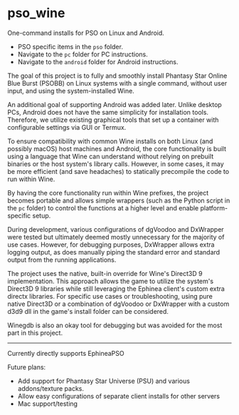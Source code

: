 # pso_wine

One-command installs for PSO on Linux and Android.

- PSO specific items in the `pso` folder.
- Navigate to the `pc` folder for PC instructions.
- Navigate to the `android` folder for Android instructions.

The goal of this project is to fully and smoothly install Phantasy Star Online Blue Burst (PSOBB) on Linux systems with a single command, without user input, and using the system-installed Wine.

An additional goal of supporting Android was added later. Unlike desktop PCs, Android does not have the same simplicity for installation tools. Therefore, we utilize existing graphical tools that set up a container with configurable settings via GUI or Termux.

To ensure compatibility with common Wine installs on both Linux (and possibly macOS) host machines and Android, the core functionality is built using a language that Wine can understand without relying on prebuilt binaries or the host system's library calls. However, in some cases, it may be more efficient (and save headaches) to statically precompile the code to run within Wine.

By having the core functionality run within Wine prefixes, the project becomes portable and allows simple wrappers (such as the Python script in the `pc` folder) to control the functions at a higher level and enable platform-specific setup.

During development, various configurations of dgVoodoo and DxWrapper were tested but ultimately deemed mostly unnecessary for the majority of use cases. However, for debugging purposes, DxWrapper allows extra logging output, as does manually piping the standard error and standard output from the running applications.

The project uses the native, built-in override for Wine's Direct3D 9 implementation. This approach allows the game to utilize the system's Direct3D 9 libraries while still leveraging the Ephinea client's custom extra directx libraries. For specific use cases or troubleshooting, using pure native Direct3D or a combination of dgVoodoo or DxWrapper with a custom d3d9 dll in the game's install folder can be considered.

Winegdb is also an okay tool for debugging but was avoided for the most part in this project.

---

Currently directly supports EphineaPSO

Future plans:
- Add support for Phantasy Star Universe (PSU) and various addons/texture packs.
- Allow easy configurations of separate client installs for other servers
- Mac support/testing
